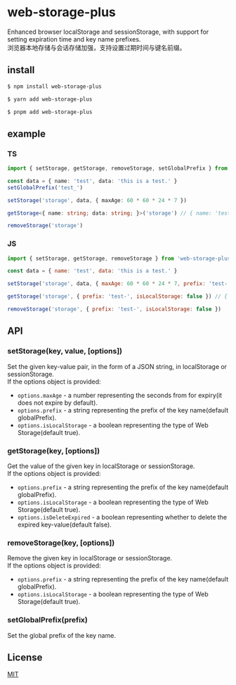 # web-storage-plus
Enhanced browser localStorage and sessionStorage, with support for setting expiration time and key name prefixes.  
浏览器本地存储与会话存储加强，支持设置过期时间与键名前缀。
## install
```bash
$ npm install web-storage-plus

$ yarn add web-storage-plus

$ pnpm add web-storage-plus
```
## example
### TS
```typescript
import { setStorage, getStorage, removeStorage, setGlobalPrefix } from 'web-storage-plus'

const data = { name: 'test', data: 'this is a test.' }
setGlobalPrefix('test_')

setStorage('storage', data, { maxAge: 60 * 60 * 24 * 7 })

getStorage<{ name: string; data: string; }>('storage') // { name: 'test', data: 'this is a test.' }

removeStorage('storage')
```
### JS
```javascript
import { setStorage, getStorage, removeStorage } from 'web-storage-plus'

const data = { name: 'test', data: 'this is a test.' }

setStorage('storage', data, { maxAge: 60 * 60 * 24 * 7, prefix: 'test-', isLocalStorage: false })

getStorage('storage', { prefix: 'test-', isLocalStorage: false }) // { name: 'test', data: 'this is a test.' }

removeStorage('storage', { prefix: 'test-', isLocalStorage: false })
```
## API
### setStorage(key, value, [options])
Set the given key-value pair, in the form of a JSON string, in localStorage or sessionStorage.  
If the options object is provided:
- `options.maxAge` -  a number representing the seconds from for expiry(it does not expire by default).
- `options.prefix` - a string representing the prefix of the key name(default globalPrefix).
- `options.isLocalStorage` - a boolean representing the type of Web Storage(default true).
### getStorage(key, [options])
Get the value of the given key in localStorage or sessionStorage.  
If the options object is provided:
- `options.prefix` - a string representing the prefix of the key name(default globalPrefix).
- `options.isLocalStorage` - a boolean representing the type of Web Storage(default true).
- `options.isDeleteExpired` - a boolean representing whether to delete the expired key-value(default false).

### removeStorage(key, [options])
Remove the given key in localStorage or sessionStorage.  
If the options object is provided:
- `options.prefix` - a string representing the prefix of the key name(default globalPrefix).
- `options.isLocalStorage` - a boolean representing the type of Web Storage(default true).
### setGlobalPrefix(prefix)
Set the global prefix of the key name.  
## License
[MIT](https://github.com/wansongtao/web-storage-plus/blob/main/LICENSE)